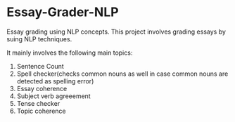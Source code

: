 # Essay-Grader-NLP
Essay grading using NLP concepts. This project involves grading essays by suing NLP techniques.

It mainly involves the following main topics:
1) Sentence Count
2) Spell checker(checks common nouns as well in case common nouns are detected as spelling error)
3) Essay coherence
4) Subject verb agreeement
5) Tense checker
6) Topic coherence
